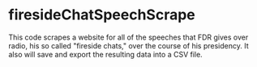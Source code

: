 # firesideChatSpeechScrape

This code scrapes a website for all of the speeches that FDR gives over radio, his so called "fireside chats," over the course of his presidency. It also will save and export the resulting data into a CSV file. 
